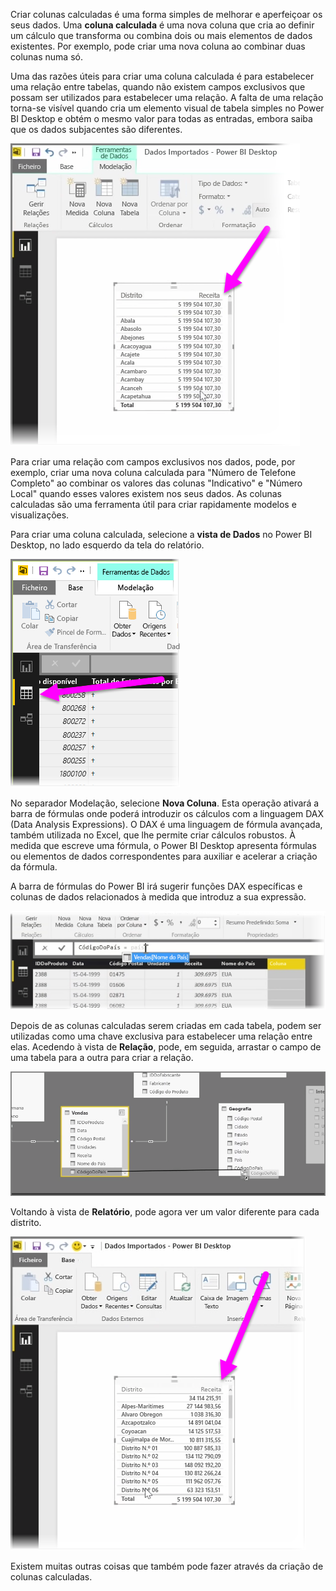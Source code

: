 Criar colunas calculadas é uma forma simples de melhorar e aperfeiçoar os seus dados. Uma **coluna calculada** é uma nova coluna que cria ao definir um cálculo que transforma ou combina dois ou mais elementos de dados existentes. Por exemplo, pode criar uma nova coluna ao combinar duas colunas numa só.

Uma das razões úteis para criar uma coluna calculada é para estabelecer uma relação entre tabelas, quando não existem campos exclusivos que possam ser utilizados para estabelecer uma relação. A falta de uma relação torna-se visível quando cria um elemento visual de tabela simples no Power BI Desktop e obtém o mesmo valor para todas as entradas, embora saiba que os dados subjacentes são diferentes.

![](media/2-3-create-calculated-columns/2-3_1.png)

Para criar uma relação com campos exclusivos nos dados, pode, por exemplo, criar uma nova coluna calculada para "Número de Telefone Completo" ao combinar os valores das colunas "Indicativo" e "Número Local" quando esses valores existem nos seus dados. As colunas calculadas são uma ferramenta útil para criar rapidamente modelos e visualizações.

Para criar uma coluna calculada, selecione a **vista de Dados** no Power BI Desktop, no lado esquerdo da tela do relatório.

![](media/2-3-create-calculated-columns/2-3_2.png)

No separador Modelação, selecione **Nova Coluna**. Esta operação ativará a barra de fórmulas onde poderá introduzir os cálculos com a linguagem DAX (Data Analysis Expressions). O DAX é uma linguagem de fórmula avançada, também utilizada no Excel, que lhe permite criar cálculos robustos. À medida que escreve uma fórmula, o Power BI Desktop apresenta fórmulas ou elementos de dados correspondentes para auxiliar e acelerar a criação da fórmula.

A barra de fórmulas do Power BI irá sugerir funções DAX específicas e colunas de dados relacionados à medida que introduz a sua expressão.

![](media/2-3-create-calculated-columns/2-3_3.png)

Depois de as colunas calculadas serem criadas em cada tabela, podem ser utilizadas como uma chave exclusiva para estabelecer uma relação entre elas. Acedendo à vista de **Relação**, pode, em seguida, arrastar o campo de uma tabela para a outra para criar a relação.

![](media/2-3-create-calculated-columns/2-3_4.png)

Voltando à vista de **Relatório**, pode agora ver um valor diferente para cada distrito.

![](media/2-3-create-calculated-columns/2-3_5.png)

Existem muitas outras coisas que também pode fazer através da criação de colunas calculadas.

